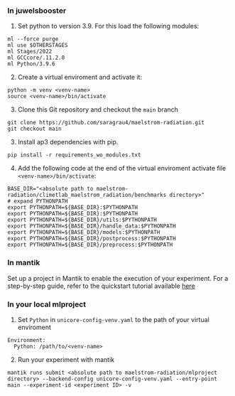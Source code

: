 ### In juwelsbooster
1. Set python to version 3.9. For this load the following modules:
```
ml --force purge
ml use $OTHERSTAGES
ml Stages/2022
ml GCCcore/.11.2.0
ml Python/3.9.6
```

2. Create a virtual enviroment and activate it:
```
python -m venv <venv-name>
source <venv-name>/bin/activate
```

3. Clone this Git repository and checkout the `main` branch

```
git clone https://github.com/saragrau4/maelstrom-radiation.git
git checkout main
```

3. Install ap3 dependencies with pip. 
```
pip install -r requirements_wo_modules.txt
```

4. Add the following code at the end of the virtual enviroment activate file `<venv-name>/bin/activate`:
```
BASE_DIR="<absolute path to maelstrom-radiation/climetlab_maelstrom_radiation/benchmarks directory>"
# expand PYTHONPATH
export PYTHONPATH=${BASE_DIR}:$PYTHONPATH
export PYTHONPATH=${BASE_DIR}:$PYTHONPATH
export PYTHONPATH=${BASE_DIR}/utils:$PYTHONPATH
export PYTHONPATH=${BASE_DIR}/handle_data:$PYTHONPATH
export PYTHONPATH=${BASE_DIR}/models:$PYTHONPATH
export PYTHONPATH=${BASE_DIR}/postprocess:$PYTHONPATH
export PYTHONPATH=${BASE_DIR}/preprocess:$PYTHONPATH

```
### In mantik

Set up a project in Mantik to enable the execution of your experiment. For a step-by-step guide, refer to the quickstart tutorial available [here](https://mantik-ai.gitlab.io/mantik/ui/quickstart.html)

### In your local mlproject

1. Set `Python` in `unicore-config-venv.yaml` to the path of your virtual enviroment

```
Environment:
  Python: /path/to/<venv-name>
```

2. Run your experiment with mantik
```
mantik runs submit <absolute path to maelstrom-radiation/mlproject directory> --backend-config unicore-config-venv.yaml --entry-point main --experiment-id <experiment ID> -v
```